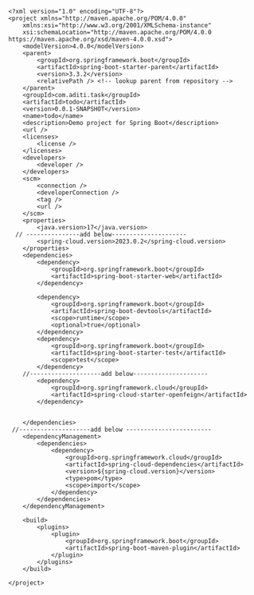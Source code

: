 
    <?xml version="1.0" encoding="UTF-8"?>
    <project xmlns="http://maven.apache.org/POM/4.0.0"
    	xmlns:xsi="http://www.w3.org/2001/XMLSchema-instance"
    	xsi:schemaLocation="http://maven.apache.org/POM/4.0.0 https://maven.apache.org/xsd/maven-4.0.0.xsd">
    	<modelVersion>4.0.0</modelVersion>
    	<parent>
    		<groupId>org.springframework.boot</groupId>
    		<artifactId>spring-boot-starter-parent</artifactId>
    		<version>3.3.2</version>
    		<relativePath /> <!-- lookup parent from repository -->
    	</parent>
    	<groupId>com.aditi.task</groupId>
    	<artifactId>todo</artifactId>
    	<version>0.0.1-SNAPSHOT</version>
    	<name>todo</name>
    	<description>Demo project for Spring Boot</description>
    	<url />
    	<licenses>
    		<license />
    	</licenses>
    	<developers>
    		<developer />
    	</developers>
    	<scm>
    		<connection />
    		<developerConnection />
    		<tag />
    		<url />
    	</scm>
    	<properties>
    		<java.version>17</java.version>
      // ---------------add below---------------------
    		<spring-cloud.version>2023.0.2</spring-cloud.version>
    	</properties>
    	<dependencies>
    		<dependency>
    			<groupId>org.springframework.boot</groupId>
    			<artifactId>spring-boot-starter-web</artifactId>
    		</dependency>
    
    		<dependency>
    			<groupId>org.springframework.boot</groupId>
    			<artifactId>spring-boot-devtools</artifactId>
    			<scope>runtime</scope>
    			<optional>true</optional>
    		</dependency>
    		<dependency>
    			<groupId>org.springframework.boot</groupId>
    			<artifactId>spring-boot-starter-test</artifactId>
    			<scope>test</scope>
    		</dependency>
        //--------------------add below---------------------
    		<dependency>
    			<groupId>org.springframework.cloud</groupId>
    			<artifactId>spring-cloud-starter-openfeign</artifactId>
    		</dependency>
    
    
    	</dependencies>
     //--------------------add below ------------------------
    	<dependencyManagement>
    		<dependencies>
    			<dependency>
    				<groupId>org.springframework.cloud</groupId>
    				<artifactId>spring-cloud-dependencies</artifactId>
    				<version>${spring-cloud.version}</version>
    				<type>pom</type>
    				<scope>import</scope>
    			</dependency>
    		</dependencies>
    	</dependencyManagement>
    
    	<build>
    		<plugins>
    			<plugin>
    				<groupId>org.springframework.boot</groupId>
    				<artifactId>spring-boot-maven-plugin</artifactId>
    			</plugin>
    		</plugins>
    	</build>
    
    </project>
